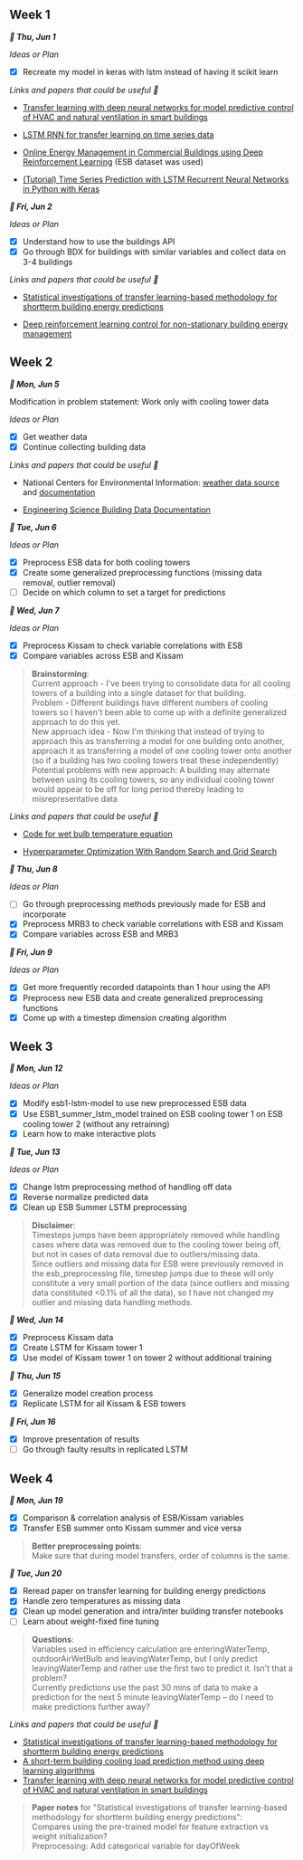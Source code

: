 ## **Week 1**

**_:calendar: Thu, Jun 1_**

_Ideas or Plan_

- [x] Recreate my model in keras with lstm instead of having it scikit learn

_Links and papers that could be useful :link:_

- [Transfer learning with deep neural networks for model predictive control of HVAC and natural ventilation in smart buildings](https://www.sciencedirect.com/science/article/pii/S0959652619347365)

- [LSTM RNN for transfer learning on time series data](https://towardsdatascience.com/transfer-learning-for-time-series-prediction-4697f061f000)

- [Online Energy Management in Commercial Buildings using Deep Reinforcement Learning](https://ieeexplore.ieee.org/stamp/stamp.jsp?tp=&arnumber=8784062&tag=1) (ESB dataset was used)

- [(Tutorial) Time Series Prediction with LSTM Recurrent Neural Networks in Python with Keras](https://machinelearningmastery.com/time-series-prediction-lstm-recurrent-neural-networks-python-keras/)

**_:calendar: Fri, Jun 2_**

_Ideas or Plan_

- [x] Understand how to use the buildings API
- [x] Go through BDX for buildings with similar variables and collect data on 3-4 buildings

_Links and papers that could be useful :link:_

- [Statistical investigations of transfer learning-based methodology for shortterm building energy predictions](https://www.sciencedirect.com/science/article/pii/S0306261920300118?ref=pdf_download&fr=RR-2&rr=7d0b6d0aaba3f7cc)

- [Deep reinforcement learning control for non-stationary building energy management](https://www.sciencedirect.com/science/article/pii/S0378778822007551)

## **Week 2**

**_:calendar: Mon, Jun 5_**

Modification in problem statement: Work only with cooling tower data

_Ideas or Plan_

- [x] Get weather data
- [x] Continue collecting building data

_Links and papers that could be useful :link:_

- National Centers for Environmental Information: [weather data source](https://www.ncei.noaa.gov/cdo-web/search) and [documentation](https://www.ncei.noaa.gov/data/daily-summaries/doc/GHCND_documentation.pdf)

- [Engineering Science Building Data Documentation](https://iahmed.me/EngineeringScienceBuilding/)

**_:calendar: Tue, Jun 6_**

_Ideas or Plan_

- [x] Preprocess ESB data for both cooling towers
- [x] Create some generalized preprocessing functions (missing data removal, outlier removal)
- [ ] Decide on which column to set a target for predictions

**_:calendar: Wed, Jun 7_**

_Ideas or Plan_

- [x] Preprocess Kissam to check variable correlations with ESB
- [x] Compare variables across ESB and Kissam

> **Brainstorming**:<br/>
> Current approach - I've been trying to consolidate data for all cooling towers of a building into a single dataset for that building.<br/>
> Problem - Different buildings have different numbers of cooling towers so I haven't been able to come up with a definite generalized approach to do this yet.<br/>
> New approach idea - Now I'm thinking that instead of trying to approach this as transferring a model for one building onto another, approach it as transferring a model of one cooling tower onto another (so if a building has two cooling towers treat these independently)<br/>
> Potential problems with new approach: A building may alternate between using its cooling towers, so any individual cooling tower would appear to be off for long period thereby leading to misrepresentative data<br/>

_Links and papers that could be useful :link:_

- [Code for wet bulb temperature equation](https://github.com/hazrmard/EngineeringScienceBuilding/blob/master/src/preprocessing/thermo.py)

- [Hyperparameter Optimization With Random Search and Grid Search](https://machinelearningmastery.com/hyperparameter-optimization-with-random-search-and-grid-search/)

**_:calendar: Thu, Jun 8_**

_Ideas or Plan_

- [ ] Go through preprocessing methods previously made for ESB and incorporate
- [x] Preprocess MRB3 to check variable correlations with ESB and Kissam
- [x] Compare variables across ESB and MRB3

**_:calendar: Fri, Jun 9_**

_Ideas or Plan_

- [x] Get more frequently recorded datapoints than 1 hour using the API
- [x] Preprocess new ESB data and create generalized preprocessing functions
- [x] Come up with a timestep dimension creating algorithm

## **Week 3**

**_:calendar: Mon, Jun 12_**

_Ideas or Plan_

- [x] Modify esb1-lstm-model to use new preprocessed ESB data
- [x] Use ESB1_summer_lstm_model trained on ESB cooling tower 1 on ESB cooling tower 2 (without any retraining)
- [x] Learn how to make interactive plots

**_:calendar: Tue, Jun 13_**

_Ideas or Plan_

- [x] Change lstm preprocessing method of handling off data
- [x] Reverse normalize predicted data
- [x] Clean up ESB Summer LSTM preprocessing

> **Disclaimer**:<br/>
> Timesteps jumps have been appropriately removed while handling cases where data was removed due to the cooling tower being off, but not in cases of data removal due to outliers/missing data.<br/>
> Since outliers and missing data for ESB were previously removed in the esb_preprocessing file, timestep jumps due to these will only constitute a very small portion of the data (since outliers and missing data constituted <0.1% of all the data), so I have not changed my outlier and missing data handling methods.<br/>

**_:calendar: Wed, Jun 14_**

- [x] Preprocess Kissam data
- [x] Create LSTM for Kissam tower 1
- [x] Use model of Kissam tower 1 on tower 2 without additional training

**_:calendar: Thu, Jun 15_**

- [x] Generalize model creation process
- [x] Replicate LSTM for all Kissam & ESB towers

**_:calendar: Fri, Jun 16_**

- [x] Improve presentation of results
- [ ] Go through faulty results in replicated LSTM

## **Week 4**

**_:calendar: Mon, Jun 19_**

- [x] Comparison & correlation analysis of ESB/Kissam variables
- [x] Transfer ESB summer onto Kissam summer and vice versa

> **Better preprocessing points**:<br/>
> Make sure that during model transfers, order of columns is the same.<br/>

**_:calendar: Tue, Jun 20_**

- [x] Reread paper on transfer learning for building energy predictions
- [x] Handle zero temperatures as missing data
- [x] Clean up model generation and intra/inter building transfer notebooks
- [ ] Learn about weight-fixed fine tuning

> **Questions**:<br/>
> Variables used in efficiency calculation are enteringWaterTemp, outdoorAirWetBulb and leavingWaterTemp, but I only predict leavingWaterTemp and rather use the first two to predict it. Isn't that a problem?<br/>
> Currently predictions use the past 30 mins of data to make a prediction for the next 5 minute leavingWaterTemp – do I need to make predictions further away?

_Links and papers that could be useful :link:_

- [Statistical investigations of transfer learning-based methodology for shortterm building energy predictions](https://www.sciencedirect.com/science/article/pii/S0306261920300118?ref=pdf_download&fr=RR-2&rr=7d0b6d0aaba3f7cc)
- [A short-term building cooling load prediction method using deep learning algorithms](https://www.sciencedirect.com/science/article/pii/S0306261917302921)
- [Transfer learning with deep neural networks for model predictive control of HVAC and natural ventilation in smart buildings](https://www.sciencedirect.com/science/article/pii/S0959652619347365)

> **Paper notes** for "Statistical investigations of transfer learning-based methodology for shortterm building energy predictions":<br/>
> Compares using the pre-trained model for feature extraction vs weight initialization?<br/>
> Preprocessing: Add categorical variable for dayOfWeek<br/>

